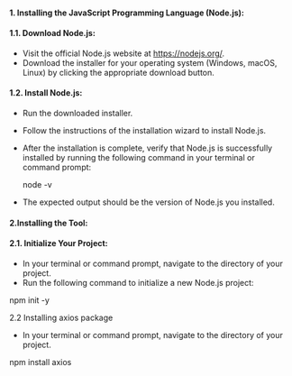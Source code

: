 #### 1. Installing the JavaScript Programming Language (Node.js):

#### 1.1. Download Node.js:

- Visit the official Node.js website at https://nodejs.org/.
- Download the installer for your operating system (Windows, macOS, Linux) by clicking the appropriate download button.

#### 1.2. Install Node.js:

- Run the downloaded installer.
- Follow the instructions of the installation wizard to install Node.js.
- After the installation is complete, verify that Node.js is successfully installed by running the following command in your terminal 
  or command prompt:
  
   node -v
   
- The expected output should be the version of Node.js you installed.

#### 2.Installing the Tool:

#### 2.1. Initialize Your Project:

- In your terminal or command prompt, navigate to the directory of your project.
- Run the following command to initialize a new Node.js project:

npm init -y

2.2  Installing axios package

- In your terminal or command prompt, navigate to the directory of your project.

npm install axios
